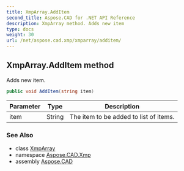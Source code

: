 ```yaml
---
title: XmpArray.AddItem
second_title: Aspose.CAD for .NET API Reference
description: XmpArray method. Adds new item
type: docs
weight: 30
url: /net/aspose.cad.xmp/xmparray/additem/
---
```

## XmpArray.AddItem method

Adds new item.

```csharp
public void AddItem(string item)
```

| Parameter | Type | Description |
| --- | --- | --- |
| item | String | The item to be added to list of items. |

### See Also

* class [XmpArray](../)
* namespace [Aspose.CAD.Xmp](../../xmparray/)
* assembly [Aspose.CAD](../../../)


